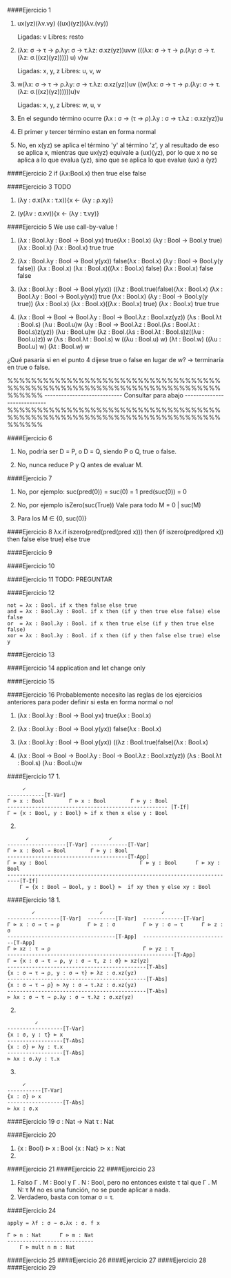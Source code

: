 ####Ejercicio 1

1. ux(yz)(λv.vy)
   ((ux)(yz))(λv.(vy))

   Ligadas: v
   Libres: resto

2. (λx: σ → τ → ρ.λy: σ → τ.λz: σ.xz(yz))uvw
   (((λx: σ → τ → ρ.(λy: σ → τ.(λz: σ.((xz)(yz))))) u) v)w

   Ligadas: x, y, z
   Libres: u, v, w

3. w(λx: σ → τ → ρ.λy: σ → τ.λz: σ.xz(yz))uv
   ((w(λx: σ → τ → ρ.(λy: σ → τ.(λz: σ.((xz)(yz))))))u)v

   Ligadas: x, y, z
   Libres: w, u, v

3) En el segundo término ocurre (λx : σ → (τ → ρ).λy : σ → τ.λz : σ.xz(yz))u

4) El primer y tercer término estan en forma normal

5) No, en x(yz) se aplica el término 'y' al término 'z', y al resultado
   de eso se aplica x, mientras que ux(yz) equivale a (ux)(yz), por lo que
   x no se aplica a lo que evalua (yz), sino que se aplica lo que evalue
   (ux) a (yz)

####Ejercicio 2
if (λx:Bool.x) then true else false

####Ejercicio 3
TODO

1. (λy : σ.x(λx : τ.x)){x ← (λy : ρ.xy)}

2. (y(λv : σ.xv)){x ← (λy : τ.vy)}

####Ejercicio 5
We use call-by-value !

1. (λx : Bool.λy : Bool → Bool.yx) true(λx : Bool.x)
   (λy : Bool → Bool.y true) (λx : Bool.x)
   (λx : Bool.x) true
   true

2. (λx : Bool.λy : Bool → Bool.y(yx)) false(λx : Bool.x)
   (λy : Bool → Bool.y(y false)) (λx : Bool.x)
   (λx : Bool.x)((λx : Bool.x) false)
   (λx : Bool.x) false
   false

3. (λx : Bool.λy : Bool → Bool.y(yx)) ((λz : Bool.true)false)(λx : Bool.x)
   (λx : Bool.λy : Bool → Bool.y(yx)) true (λx : Bool.x)
   (λy : Bool → Bool.y(y true)) (λx : Bool.x)
   (λx : Bool.x)((λx : Bool.x) true)
   (λx : Bool.x) true
   true

4. (λx : Bool → Bool → Bool.λy : Bool → Bool.λz : Bool.xz(yz)) (λs : Bool.λt : Bool.s) (λu : Bool.u)w
   (λy : Bool → Bool.λz : Bool.(λs : Bool.λt : Bool.s)z(yz)) (λu : Bool.u)w
   (λz : Bool.(λs : Bool.λt : Bool.s)z((λu : Bool.u)z)) w
   (λs : Bool.λt : Bool.s) w ((λu : Bool.u) w)
   (λt : Bool.w) ((λu : Bool.u) w)
   (λt : Bool.w) w

¿Qué pasaría si en el punto 4 dijese true o false en lugar de w?
-> terminaría en true o false.

%%%%%%%%%%%%%%%%%%%%%%%%%%%%%%%%%%%%%%%%%%%%%%%%%%%%%%%%%%%%%%%%%%%%%%%%%%%%%%
---------------------------- Consultar para abajo ----------------------------
%%%%%%%%%%%%%%%%%%%%%%%%%%%%%%%%%%%%%%%%%%%%%%%%%%%%%%%%%%%%%%%%%%%%%%%%%%%%%%

####Ejercicio 6
1. No, podría ser D = P, o D = Q, siendo P o Q, true o false.

2. No, nunca reduce P y Q antes de evaluar M.

####Ejercicio 7
1. No, por ejemplo:
   suc(pred(0)) = suc(0) = 1
   pred(suc(0)) = 0

2. No, por ejemplo isZero(suc(True))
   Vale para todo M = 0 | suc(M)

3. Para los M ∈ {0, suc(0)}

####Ejercicio 8
λx.if iszero(pred(pred(pred x)))
      then (if iszero(pred(pred x)) then false else true)
      else true

####Ejercicio 9

####Ejercicio 10

####Ejercicio 11
TODO: PREGUNTAR

####Ejercicio 12
```
not = λx : Bool. if x then false else true
and = λx : Bool.λy : Bool. if x then (if y then true else false) else false
or  = λx : Bool.λy : Bool. if x then true else (if y then true else false)
xor = λx : Bool.λy : Bool. if x then (if y then false else true) else y
```

####Ejercicio 13

####Ejercicio 14
application and let change only

####Ejercicio 15

####Ejercicio 16
Probablemente necesito las reglas de los ejercicios anteriores para poder
definir si esta en forma normal o no!
1. (λx : Bool.λy : Bool → Bool.yx) true(λx : Bool.x)

2. (λx : Bool.λy : Bool → Bool.y(yx)) false(λx : Bool.x)

3. (λx : Bool.λy : Bool → Bool.y(yx)) ((λz : Bool.true)false)(λx : Bool.x)

4. (λx : Bool → Bool → Bool.λy : Bool → Bool.λz : Bool.xz(yz)) (λs : Bool.λt : Bool.s) (λu : Bool.u)w

####Ejercicio 17
1.
```
     ✓
------------[T-Var]
Γ ⊳ x : Bool        Γ ⊳ x : Bool        Γ ⊳ y : Bool
---------------------------------------------------- [T-If]
Γ = {x : Bool, y : Bool} ⊳ if x then x else y : Bool
```
2.
```
      ✓                          ✓
-------------------[T-Var] ------------[T-Var]
Γ ⊳ x : Bool → Bool        Γ ⊳ y : Bool
---------------------------------------[T-App]
Γ ⊳ xy : Bool                              Γ ⊳ y : Bool      Γ ⊳ xy : Bool
--------------------------------------------------------------------------[T-If]
    Γ = {x : Bool → Bool, y : Bool} ⊳  if xy then y else xy : Bool
```
####Ejercicio 18
1.
```
        ✓                     ✓                   ✓
-----------------[T-Var]  ---------[T-Var]  -------------[T-Var]
Γ ⊳ x : σ → τ → ρ         Γ ⊳ z : σ         Γ ⊳ y : σ → τ      Γ ⊳ z : σ
-----------------------------------[T-App]  ----------------------------[T-App]
Γ ⊳ xz : τ → ρ                              Γ ⊳ yz : τ
------------------------------------------------------[T-App]
Γ = {x : σ → τ → ρ, y : σ → τ, z : σ} ⊳ xz(yz)
---------------------------------------------[T-Abs]
{x : σ → τ → ρ, y : σ → τ} ⊳ λz : σ.xz(yz)
---------------------------------------------[T-Abs]
{x : σ → τ → ρ} ⊳ λy : σ → τ.λz : σ.xz(yz)
---------------------------------------------[T-Abs]
⊳ λx : σ → τ → ρ.λy : σ → τ.λz : σ.xz(yz)
```
2.
```
         ✓
------------------[T-Var]
{x : σ, y : τ} ⊳ x
------------------[T-Abs]
{x : σ} ⊳ λy : τ.x
------------------[T-Abs]
⊳ λx : σ.λy : τ.x
```
3.
```
     ✓
-----------[T-Var]
{x : σ} ⊳ x
------------------[T-Abs]
⊳ λx : σ.x
```

####Ejercicio 19
σ : Nat → Nat
τ : Nat

####Ejercicio 20
1. {x : Bool} ⊳ x : Bool
   {x : Nat}  ⊳ x : Nat
2.

####Ejercicio 21
####Ejercicio 22
####Ejercicio 23
1. Falso
   Γ . M : Bool y Γ . N : Bool, pero no entonces existe τ tal que Γ . M N: τ
   M no es una función, no se puede aplicar a nada.
2. Verdadero, basta con tomar σ = τ.

####Ejercicio 24
```
apply = λf : σ → σ.λx : σ. f x

Γ ⊳ n : Nat      Γ ⊳ m : Nat
----------------------------
    Γ ⊳ mult n m : Nat
```

####Ejercicio 25
####Ejercicio 26
####Ejercicio 27
####Ejercicio 28
####Ejercicio 29
